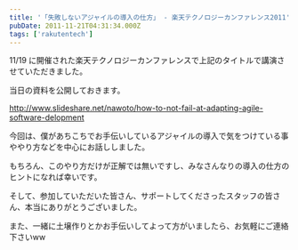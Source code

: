 ```yaml
---
title: '「失敗しないアジャイルの導入の仕方」 - 楽天テクノロジーカンファレンス2011'
pubDate: 2011-11-21T04:31:34.000Z
tags: ['rakutentech']
---
```


11/19 に開催された楽天テクノロジーカンファレンスで上記のタイトルで講演させていただきました。

当日の資料を公開しておきます。

http://www.slideshare.net/nawoto/how-to-not-fail-at-adapting-agile-software-delopment

今回は、僕があちこちでお手伝いしているアジャイルの導入で気をつけている事ややり方などを中心にお話ししました。

もちろん、このやり方だけが正解では無いですし、みなさんなりの導入の仕方のヒントになれば幸いです。

そして、参加していただいた皆さん、サポートしてくださったスタッフの皆さん、本当にありがとうございました。

また、一緒に土壌作りとかお手伝いしてよって方がいましたら、お気軽にご連絡下さいww
